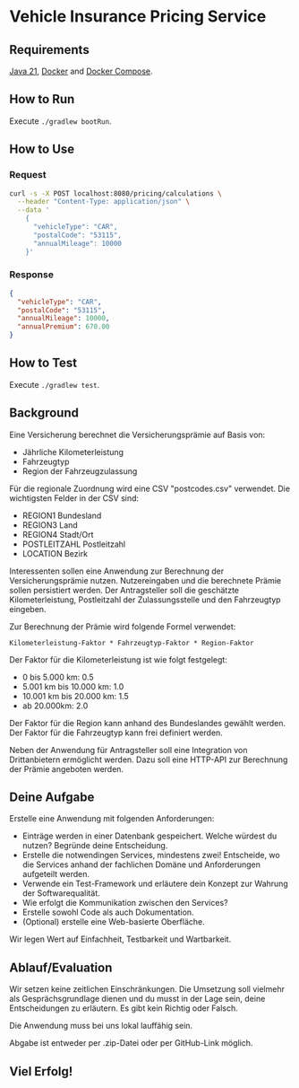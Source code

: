 # Vehicle Insurance Pricing Service

## Requirements

[Java 21](https://www.oracle.com/de/java/technologies/downloads/),
[Docker](https://docs.docker.com/get-docker/) and
[Docker Compose](https://docs.docker.com/compose/install/).

## How to Run

Execute `./gradlew bootRun`.

## How to Use

### Request

```bash
curl -s -X POST localhost:8080/pricing/calculations \
  --header "Content-Type: application/json" \
  --data '
    { 
      "vehicleType": "CAR",
      "postalCode": "53115",
      "annualMileage": 10000
    }'
```

### Response

```json
{
  "vehicleType": "CAR",
  "postalCode": "53115",
  "annualMileage": 10000,
  "annualPremium": 670.00
}
```

## How to Test

Execute `./gradlew test`.

## Background

Eine Versicherung berechnet die Versicherungsprämie auf Basis von:

- Jährliche Kilometerleistung
- Fahrzeugtyp
- Region der Fahrzeugzulassung

Für die regionale Zuordnung wird eine CSV "postcodes.csv" verwendet. Die wichtigsten Felder in der CSV sind:

- REGION1 Bundesland
- REGION3 Land
- REGION4 Stadt/Ort
- POSTLEITZAHL Postleitzahl
- LOCATION Bezirk

Interessenten sollen eine Anwendung zur Berechnung der Versicherungsprämie nutzen. Nutzereingaben und die berechnete
Prämie sollen persistiert werden.
Der Antragsteller soll die geschätzte Kilometerleistung, Postleitzahl der Zulassungsstelle und den Fahrzeugtyp eingeben.

Zur Berechnung der Prämie wird folgende Formel verwendet:

    Kilometerleistung-Faktor * Fahrzeugtyp-Faktor * Region-Faktor

Der Faktor für die Kilometerleistung ist wie folgt festgelegt:

- 0 bis 5.000 km: 0.5
- 5.001 km bis 10.000 km: 1.0
- 10.001 km bis 20.000 km: 1.5
- ab 20.000km: 2.0

Der Faktor für die Region kann anhand des Bundeslandes gewählt werden. Der Faktor für die Fahrzeugtyp kann frei
definiert werden.

Neben der Anwendung für Antragsteller soll eine Integration von Drittanbietern ermöglicht werden.
Dazu soll eine HTTP-API zur Berechnung der Prämie angeboten werden.

## Deine Aufgabe

Erstelle eine Anwendung mit folgenden Anforderungen:

- Einträge werden in einer Datenbank gespeichert. Welche würdest du nutzen? Begründe deine Entscheidung.
- Erstelle die notwendingen Services, mindestens zwei! Entscheide, wo die Services anhand der fachlichen Domäne und
  Anforderungen aufgeteilt werden.
- Verwende ein Test-Framework und erläutere dein Konzept zur Wahrung der Softwarequalität.
- Wie erfolgt die Kommunikation zwischen den Services?
- Erstelle sowohl Code als auch Dokumentation.
- (Optional) erstelle eine Web-basierte Oberfläche.

Wir legen Wert auf Einfachheit, Testbarkeit und Wartbarkeit.

## Ablauf/Evaluation

Wir setzen keine zeitlichen Einschränkungen. Die Umsetzung soll vielmehr als Gesprächsgrundlage dienen und du musst in
der Lage sein, deine Entscheidungen zu erläutern.
Es gibt kein Richtig oder Falsch.

Die Anwendung muss bei uns lokal lauffähig sein.

Abgabe ist entweder per .zip-Datei oder per GitHub-Link möglich.

## Viel Erfolg!
